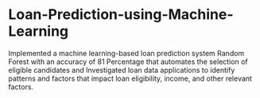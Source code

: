 # Loan-Prediction-using-Machine-Learning
Implemented a machine learning-based loan prediction system Random Forest with an accuracy of 81 Percentage  that automates the selection of eligible candidates and Investigated loan data applications to identify patterns and factors that impact loan eligibility, income, and other relevant factors.
